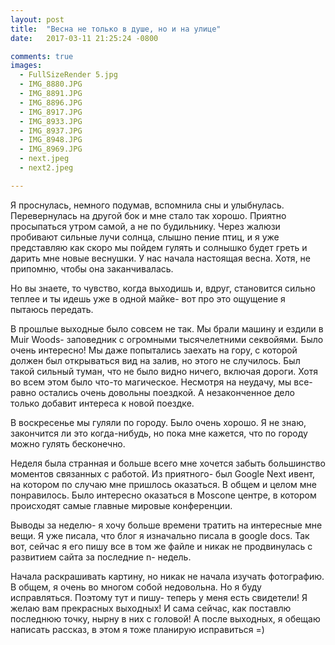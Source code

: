 ```yaml
---
layout: post
title:  "Весна не только в душе, но и на улице"
date:   2017-03-11 21:25:24 -0800

comments: true
images:
  - FullSizeRender 5.jpg
  - IMG_8880.JPG
  - IMG_8891.JPG
  - IMG_8896.JPG
  - IMG_8917.JPG
  - IMG_8933.JPG
  - IMG_8937.JPG
  - IMG_8948.JPG
  - IMG_8969.JPG
  - next.jpeg
  - next2.jpeg

---
```


Я проснулась, немного подумав, вспомнила сны и улыбнулась. Перевернулась на другой бок и мне стало так хорошо. Приятно просыпаться утром самой, а не по будильнику. Через жалюзи пробивают сильные лучи солнца, слышно пение птиц, и я уже представляю как скоро мы пойдем гулять и солнышко будет греть и дарить мне новые веснушки. У нас начала настоящая весна. Хотя, не припомню, чтобы она заканчивалась.
 <!--separate--> 
Но вы знаете, то чувство, когда выходишь и, вдруг, становится сильно теплее и ты идешь уже в одной майке- вот про это ощущение я пытаюсь передать.

В прошлые выходные было совсем не так. Мы брали машину и ездили в Muir Woods- заповедник с огромными тысячелетними секвойями. Было очень интересно! Мы даже попытались заехать на гору,  с которой должен был открываться вид на залив, но этого не случилось. Был такой сильный туман, что не было видно ничего, включая дороги. Хотя во всем этом было что-то магическое. 
Несмотря на неудачу, мы все-равно остались очень довольны поездкой. А незаконченное дело только добавит интереса к новой поездке. 

В воскресенье мы гуляли по городу. Было очень хорошо. Я не знаю, закончится ли это когда-нибудь, но пока мне кажется, что по городу можно гулять бесконечно.

Неделя была странная и больше всего мне хочется забыть большинство моментов связанных с работой. Из приятного- был Google Next ивент, на котором по случаю мне пришлось оказаться. В общем и целом мне понравилось. Было интересно оказаться в Moscone центре, в котором происходят самые главные мировые конференции. 

Выводы за неделю- я хочу больше времени тратить на интересные мне вещи. Я уже писала, что блог я изначально писала в google docs. Так вот, сейчас я его пишу все в том же файле и никак не продвинулась с развитием сайта за последние  n- недель. 

Начала раскрашивать картину, но никак не начала изучать фотографию. В общем, я очень во многом собой недовольна. Но я буду исправляться. Поэтому тут и пишу- теперь у меня есть свидетели! 
Я желаю вам прекрасных выходных! И сама сейчас, как поставлю последнюю точку, нырну в них с головой! А после выходных, я обещаю написать рассказ, в этом я тоже планирую исправиться =)


